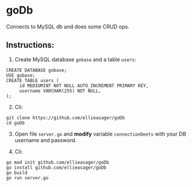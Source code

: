 # goDb
Connects to MySQL db and does some CRUD ops.

## Instructions:

1. Create MySQL database `gobase` and a table `users`:
```
CREATE DATABASE gobase;
USE gobase;
CREATE TABLE users (
     id MEDIUMINT NOT NULL AUTO_INCREMENT PRIMARY KEY,
     username VARCHAR(255) NOT NULL,
);
```

2. Cli:
```
git clone https://github.com/ellieasager/goDb
cd goDb
```

3. Open file `server.go` and **modify** variable `connectionDeets` with your DB username and password.

4. Cli:
```
go mod init github.com/ellieasager/goDb
go install github.com/ellieasager/goDb
go build
go run server.go
```
